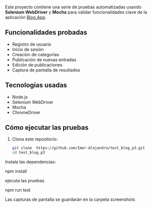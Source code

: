 Este proyecto contiene una serie de pruebas automatizadas usando **Selenium WebDriver** y **Mocha** para validar funcionalidades clave de la aplicación [Blog App](https://blog-app-eosin-alpha.vercel.app/).

##  Funcionalidades probadas

- Registro de usuario
- Inicio de sesión
- Creación de categorías
- Publicación de nuevas entradas
- Edición de publicaciones
- Captura de pantalla de resultados

##  Tecnologías usadas

- Node.js
- Selenium WebDriver
- Mocha
- ChromeDriver

##  Cómo ejecutar las pruebas

1. Clona este repositorio:
   ```bash
   git clone  https://github.com/Imer-Alejandro/test_blog_p3.git
   cd test_blog_p3

Instala las dependencias:

npm install


ejecuta las pruebas 

npm run test

Las capturas de pantalla se guardarán en la carpeta screenshots
